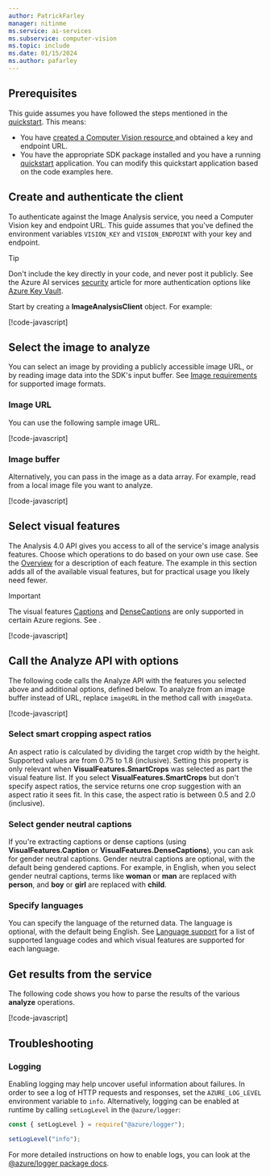 ```yaml
---
author: PatrickFarley
manager: nitinme
ms.service: ai-services
ms.subservice: computer-vision
ms.topic: include
ms.date: 01/15/2024
ms.author: pafarley
---
```


## Prerequisites

This guide assumes you have followed the steps mentioned in the [quickstart](/azure/ai-services/computer-vision/quickstarts-sdk/image-analysis-client-library-40). This means:

* You have <a href="https://portal.azure.com/#create/Microsoft.CognitiveServicesComputerVision"  title="created a Computer Vision resource"  target="_blank">created a Computer Vision resource </a> and obtained a key and endpoint URL.
* You have the appropriate SDK package installed and you have a running [quickstart](/azure/ai-services/computer-vision/quickstarts-sdk/image-analysis-client-library-40) application. You can modify this quickstart application based on the code examples here.

## Create and authenticate the client

To authenticate against the Image Analysis service, you need a Computer Vision key and endpoint URL. This guide assumes that you've defined the environment variables `VISION_KEY` and `VISION_ENDPOINT` with your key and endpoint.

> [!TIP]
> Don't include the key directly in your code, and never post it publicly. See the Azure AI services [security](/azure/ai-services/security-features) article for more authentication options like [Azure Key Vault](/azure/ai-services/use-key-vault). 

Start by creating a **ImageAnalysisClient** object. For example:

[!code-javascript[](~/cognitive-services-quickstart-code/javascript/ComputerVision/4-0/how-to.js?name=snippet_client)]

## Select the image to analyze

You can select an image by providing a publicly accessible image URL, or by reading image data into the SDK's input buffer. See [Image requirements](../../overview-image-analysis.md?tabs=4-0#image-requirements) for supported image formats.

### Image URL

You can use the following sample image URL.

[!code-javascript[](~/cognitive-services-quickstart-code/javascript/ComputerVision/4-0/how-to.js?name=snippet_url)]

### Image buffer

Alternatively, you can pass in the image as a data array. For example, read from a local image file you want to analyze.

[!code-javascript[](~/cognitive-services-quickstart-code/javascript/ComputerVision/4-0/how-to.js?name=snippet_file)]


## Select visual features

The Analysis 4.0 API gives you access to all of the service's image analysis features. Choose which operations to do based on your own use case. See the [Overview](/azure/ai-services/computer-vision/overview-image-analysis) for a description of each feature. The example in this section adds all of the available visual features, but for practical usage you likely need fewer. 

> [!IMPORTANT]
> The visual features [Captions](/java/api/com.azure.ai.vision.imageanalysis.models.visualfeatures#com-azure-ai-vision-imageanalysis-models-visualfeatures-caption) and [DenseCaptions](/java/api/com.azure.ai.vision.imageanalysis.models.visualfeatures#com-azure-ai-vision-imageanalysis-models-visualfeatures-dense-captions) are only supported in certain Azure regions. See .

[!code-javascript[](~/cognitive-services-quickstart-code/javascript/ComputerVision/4-0/how-to.js?name=snippet_features)]

## Call the Analyze API with options

The following code calls the Analyze API with the features you selected above and additional options, defined below. To analyze from an image buffer instead of URL, replace `imageURL` in the method call with `imageData`.

[!code-javascript[](~/cognitive-services-quickstart-code/javascript/ComputerVision/4-0/how-to.js?name=snippet_call)]


### Select smart cropping aspect ratios

An aspect ratio is calculated by dividing the target crop width by the height. Supported values are from 0.75 to 1.8 (inclusive). Setting this property is only relevant when **VisualFeatures.SmartCrops** was selected as part the visual feature list. If you select **VisualFeatures.SmartCrops** but don't specify aspect ratios, the service returns one crop suggestion with an aspect ratio it sees fit. In this case, the aspect ratio is between 0.5 and 2.0 (inclusive).

### Select gender neutral captions

If you're extracting captions or dense captions (using **VisualFeatures.Caption** or **VisualFeatures.DenseCaptions**), you can ask for gender neutral captions. Gender neutral captions are optional, with the default being gendered captions. For example, in English, when you select gender neutral captions, terms like **woman** or **man** are replaced with **person**, and **boy** or **girl** are replaced with **child**. 

### Specify languages

You can specify the language of the returned data. The language is optional, with the default being English. See [Language support](https://aka.ms/cv-languages) for a list of supported language codes and which visual features are supported for each language.

## Get results from the service

The following code shows you how to parse the results of the various **analyze** operations.

[!code-javascript[](~/cognitive-services-quickstart-code/javascript/ComputerVision/4-0/how-to.js?name=snippet_results)]


## Troubleshooting

### Logging

Enabling logging may help uncover useful information about failures. In order to see a log of HTTP requests and responses, set the `AZURE_LOG_LEVEL` environment variable to `info`. Alternatively, logging can be enabled at runtime by calling `setLogLevel` in the `@azure/logger`:

```javascript
const { setLogLevel } = require("@azure/logger");

setLogLevel("info");
```

For more detailed instructions on how to enable logs, you can look at the [@azure/logger package docs](https://github.com/Azure/azure-sdk-for-js/tree/main/sdk/core/logger).

